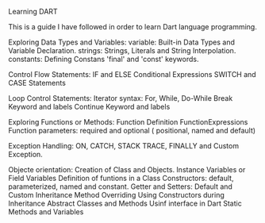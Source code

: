 Learning DART

This is a guide I have followed in order to learn Dart language programming.

Exploring Data Types and Variables:
variable: Built-in Data Types and Variable Declaration.
strings: Strings, Literals and String Interpolation.
constants: Defining Constans 'final' and 'const' keywords.

Control Flow Statements:
IF and ELSE
Conditional Expressions
SWITCH and CASE Statements

Loop Control Statements:
Iterator syntax: For, While, Do-While
Break Keyword and labels
Continue Keyword and labels

Exploring Functions or Methods:
Function Definition
FunctionExpressions
Function parameters: required and optional ( positional, named and default)

Exception Handling:
ON, CATCH, STACK TRACE, FINALLY  and Custom Exception.


Objecte orientation:
Creation of Class and Objects.
Instance Variables or Field Variables
Definition of funtions in a Class
Constructors: default, parameterized, named and constant.
Getter and Setters: Default and Custom
Inheritance 
Method Overriding
Using Constructors during Inheritance
Abstract Classes and Methods
Usinf interface in Dart
Static Methods and Variables
